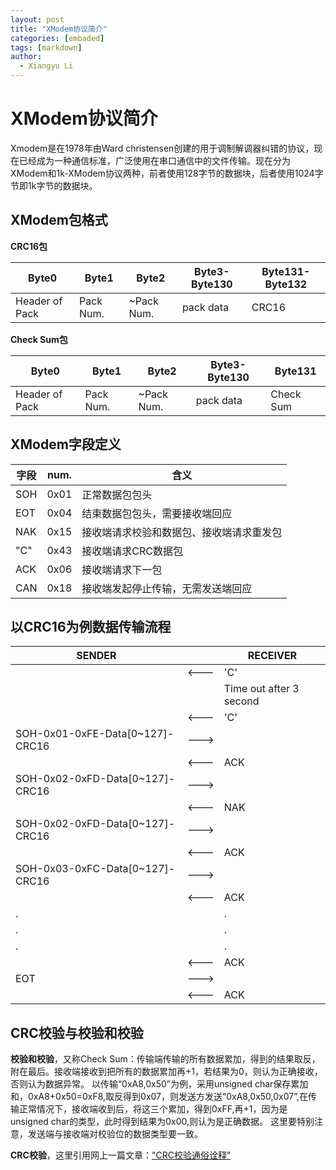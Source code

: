 ```yaml
---
layout: post
title: "XModem协议简介"
categories: [embaded]
tags: [markdown]
author:
  - Xiangyu Li
---
```

# XModem协议简介

Xmodem是在1978年由Ward christensen创建的用于调制解调器纠错的协议，现在已经成为一种通信标准，广泛使用在串口通信中的文件传输。现在分为XModem和1k-XModem协议两种，前者使用128字节的数据块，后者使用1024字节即1k字节的数据块。

## XModem包格式
**CRC16包**

|Byte0         |Byte1    |Byte2     |Byte3-Byte130|Byte131-Byte132|
|--------------|---------|----------|-------------|---------------|
|Header of Pack|Pack Num.|~Pack Num.|pack data    |CRC16          |

**Check Sum包**

|Byte0         |Byte1    |Byte2     |Byte3-Byte130|Byte131  |
|--------------|---------|----------|-------------|---------|
|Header of Pack|Pack Num.|~Pack Num.|pack data    |Check Sum| 

## XModem字段定义

|字段|num.|含义|
|----|----|----|
|SOH |0x01|正常数据包包头|
|EOT |0x04|结束数据包包头，需要接收端回应|
|NAK |0x15|接收端请求校验和数据包、接收端请求重发包|
|"C" |0x43 |接收端请求CRC数据包| 
|ACK |0x06|接收端请求下一包|
|CAN |0x18|接收端发起停止传输，无需发送端回应|

## 以CRC16为例数据传输流程



|               SENDER             |          |           RECEIVER        |
|----------------------------------|----------|---------------------------|
|                                  |  <---    |  'C'                      |
|                                  |          |  Time out after 3 second  |
|                                  |  <---    |  'C'                      |
| SOH-0x01-0xFE-Data[0~127]-CRC16|  --->    |                           |
|                                  |  <---    |  ACK                      |
| SOH-0x02-0xFD-Data[0~127]-CRC16 |  --->    |                           |
|                                  |  <---    |  NAK                      |
| SOH-0x02-0xFD-Data[0~127]-CRC16 |  --->    |                           |
|                                  |  <---    |  ACK                      |
| SOH-0x03-0xFC-Data[0~127]-CRC16 |  --->    |                           |
|                                  |  <---    |  ACK                      |
| .                                |          |  .                        |
| .                                |          |  .                        |
| .                                |          |  .                        |
|                                  |  <---    |  ACK                      |
| EOT                              |  --->    |                           |
|                                  |  <---    |  ACK                      |



## CRC校验与校验和校验

**校验和校验**，又称Check Sum：传输端传输的所有数据累加，得到的结果取反，附在最后。接收端接收到把所有的数据累加再+1，若结果为0，则认为正确接收，否则认为数据异常。
以传输“0xA8,0x50”为例，采用unsigned char保存累加和，0xA8+0x50=0xF8,取反得到0x07，则发送方发送“0xA8,0x50,0x07”,在传输正常情况下，接收端收到后，将这三个累加，得到0xFF,再+1，因为是unsigned char的类型，此时得到结果为0x00,则认为是正确数据。
这里要特别注意，发送端与接收端对校验位的数据类型要一致。

**CRC校验**，这里引用网上一篇文章：["CRC校验通俗诠释"](https://www.cnblogs.com/liushui-sky/p/9962123.html)



